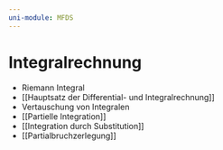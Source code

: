 ```yaml
---
uni-module: MFDS
---
```


# Integralrechnung

- Riemann Integral
- [[Hauptsatz der Differential- und Integralrechnung]]
- Vertauschung von Integralen
- [[Partielle Integration]]
- [[Integration durch Substitution]]
- [[Partialbruchzerlegung]]
